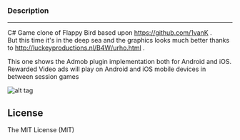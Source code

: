 
### Description
-----------------------------------------------------------------------------------
C# Game clone of Flappy Bird based upon https://github.com/1vanK .\
But this time it's in the deep sea and the graphics looks much better thanks to http://luckeyproductions.nl/B4W/urho.html  .

This one shows the Admob plugin implementation both for Android and iOS.\
Rewarded Video ads will play on Android and iOS mobile devices in between session games

![alt tag](screenshots/Screenshot_FlappyUrho_2021-03-05-14-36-00.png)


License
-----------------------------------------------------------------------------------
The MIT License (MIT)










